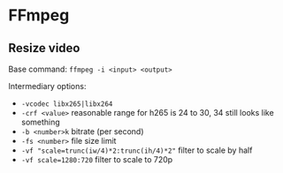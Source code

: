 # FFmpeg

## Resize video

Base command: `ffmpeg -i <input> <output>`

Intermediary options:

- `-vcodec libx265|libx264`
- `-crf <value>` reasonable range for h265 is 24 to 30, 34 still looks like something
- `-b <number>k` bitrate (per second)
- `-fs <number>` file size limit
- `-vf "scale=trunc(iw/4)*2:trunc(ih/4)*2"` filter to scale by half
- `-vf scale=1280:720` filter to scale to 720p
